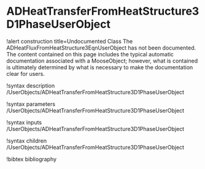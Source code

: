 <!-- MOOSE Documentation Stub: Remove this when content is added. -->

# ADHeatTransferFromHeatStructure3D1PhaseUserObject

!alert construction title=Undocumented Class
The ADHeatFluxFromHeatStructure3EqnUserObject has not been documented. The content contained on this page includes the
typical automatic documentation associated with a MooseObject; however, what is contained is
ultimately determined by what is necessary to make the documentation clear for users.

!syntax description /UserObjects/ADHeatTransferFromHeatStructure3D1PhaseUserObject

!syntax parameters /UserObjects/ADHeatTransferFromHeatStructure3D1PhaseUserObject

!syntax inputs /UserObjects/ADHeatTransferFromHeatStructure3D1PhaseUserObject

!syntax children /UserObjects/ADHeatTransferFromHeatStructure3D1PhaseUserObject

!bibtex bibliography
